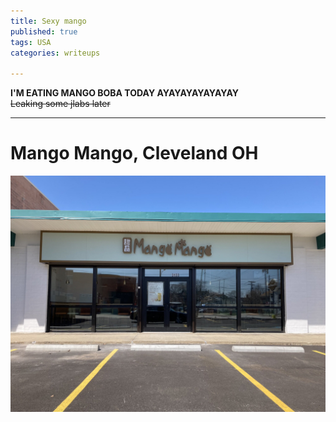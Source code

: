 ```yaml
---
title: Sexy mango
published: true
tags: USA
categories: writeups

---
```

**I'M EATING MANGO BOBA TODAY AYAYAYAYAYAYAY**
<br>~~Leaking some jlabs later~~

---

<h1>Mango Mango, Cleveland OH</h1>

![Mango Mango](/assets/images/20220417_103805.jpg)
